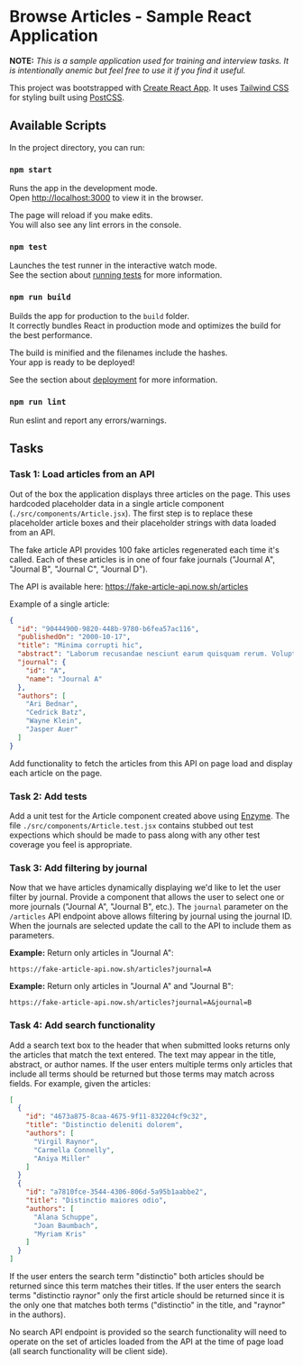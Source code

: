 # Browse Articles - Sample React Application

**NOTE:** *This is a sample application used for training and interview tasks. It is intentionally anemic but feel free to use it if you find it useful.*

This project was bootstrapped with [Create React App](https://github.com/facebook/create-react-app). It uses [Tailwind CSS](https://tailwindcss.com) for styling built using [PostCSS](https://postcss.org).

## Available Scripts

In the project directory, you can run:

### `npm start`

Runs the app in the development mode.<br>
Open [http://localhost:3000](http://localhost:3000) to view it in the browser.

The page will reload if you make edits.<br>
You will also see any lint errors in the console.

### `npm test`

Launches the test runner in the interactive watch mode.<br>
See the section about [running tests](https://facebook.github.io/create-react-app/docs/running-tests) for more information.

### `npm run build`

Builds the app for production to the `build` folder.<br>
It correctly bundles React in production mode and optimizes the build for the best performance.

The build is minified and the filenames include the hashes.<br>
Your app is ready to be deployed!

See the section about [deployment](https://facebook.github.io/create-react-app/docs/deployment) for more information.

### `npm run lint`

Run eslint and report any errors/warnings.

## Tasks

### Task 1: Load articles from an API

Out of the box the application displays three articles on the page. This uses hardcoded placeholder data in a single article component (`./src/components/Article.jsx`). The first step is to replace these placeholder article boxes and their placeholder strings with data loaded from an API.

The fake article API provides 100 fake articles regenerated each time it's called. Each of these articles is in one of four fake journals ("Journal A", "Journal B", "Journal C", "Journal D").

The API is available here: https://fake-article-api.now.sh/articles

Example of a single article:

```json
{
  "id": "90444900-9820-448b-9780-b6fea57ac116",
  "publishedOn": "2000-10-17",
  "title": "Minima corrupti hic",
  "abstract": "Laborum recusandae nesciunt earum quisquam rerum. Voluptatem velit ipsum est nesciunt cupiditate.",
  "journal": {
    "id": "A",
    "name": "Journal A"
  },
  "authors": [
    "Ari Bednar",
    "Cedrick Batz",
    "Wayne Klein",
    "Jasper Auer"
  ]
}
```

Add functionality to fetch the articles from this API on page load and display each article on the page.


### Task 2: Add tests

 Add a unit test for the Article component created above using [Enzyme](https://airbnb.io/enzyme/). The file `./src/components/Article.test.jsx` contains stubbed out test expections which should be made to pass along with any other test coverage you feel is appropriate.


### Task 3: Add filtering by journal

Now that we have articles dynamically displaying we'd like to let the user filter by journal. Provide a component that allows the user to select one or more journals ("Journal A", "Journal B", etc.). The `journal` parameter on the `/articles` API endpoint above allows filtering by journal using the journal ID. When the journals are selected update the call to the API to include them as parameters.

**Example:** Return only articles in "Journal A":

```
https://fake-article-api.now.sh/articles?journal=A
```

**Example:** Return only articles in "Journal A" and "Journal B":

```
https://fake-article-api.now.sh/articles?journal=A&journal=B
```

### Task 4: Add search functionality

Add a search text box to the header that when submitted looks returns only the articles that match the text entered. The text may appear in the title, abstract, or author names. If the user enters multiple terms only articles that include all terms should be returned but those terms may match across fields. For example, given the articles:

```json
[
  { 
    "id": "4673a875-8caa-4675-9f11-832204cf9c32",
    "title": "Distinctio deleniti dolorem",
    "authors": [
      "Virgil Raynor",
      "Carmella Connelly",
      "Aniya Miller"
    ]
  }
  {
    "id": "a7810fce-3544-4306-806d-5a95b1aabbe2",
    "title": "Distinctio maiores odio",
    "authors": [
      "Alana Schuppe",
      "Joan Baumbach",
      "Myriam Kris"
    ]
  }
]
```

If the user enters the search term "distinctio" both articles should be returned since this term matches their titles. If the user enters the search terms "distinctio raynor" only the first article should be returned since it is the only one that matches both terms ("distinctio" in the title, and "raynor" in the authors).

No search API endpoint is provided so the search functionality will need to operate on the set of articles loaded from the API at the time of page load (all search functionality will be client side). 
